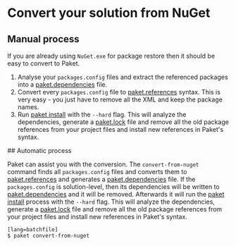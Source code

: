 # Convert your solution from NuGet

## Manual process

If you are already using `NuGet.exe` for package restore then it should be easy to convert to Paket.

1. Analyse your `packages.config` files and extract the referenced packages into a [paket.dependencies](dependencies_file.html) file.
2. Convert every `packages.config` file to [paket.references](references_files.html) syntax. This is very easy - you just have to remove all the XML and keep the package names.
3. Run [paket install](paket_install.html) with the `--hard` flag. This will analyze the dependencies, generate a [paket.lock](lock_file.html) file and remove all the old package references from your project files and install new references in Paket's syntax.

<div id="automatic"></div>
## Automatic process

Paket can assist you with the conversion. The `convert-from-nuget` command finds all `packages.config` files and converts them to [paket.references](references_files.html) and generates a [paket.dependencies](dependencies_file.html) file. 
If the `packages.config` is solution-level, then its dependencies will be written to [paket.dependencies](dependencies_file.html) and it will be removed.
Afterwards it will run the [paket install](paket_install.html) process with the `--hard` flag. This will analyze the dependencies, generate a [paket.lock](lock_file.html) file and remove all the old package references from your project files and install new references in Paket's syntax.

    [lang=batchfile]
    $ paket convert-from-nuget